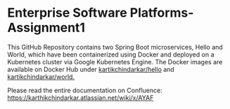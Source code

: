 # Enterprise Software Platforms-Assignment1
This GitHub Repository contains two Spring Boot microservices, Hello and World, which have been containerized using Docker and deployed on a Kubernetes cluster via Google Kubernetes Engine. The Docker images are available on Docker Hub under [kartikchindarkar/hello](https://hub.docker.com/repository/docker/kartikchindarkar/hello) and [kartikchindarkar/world.](https://hub.docker.com/repository/docker/kartikchindarkar/world)

Please read the entire documentation on Confluence:
https://karthikchindarkar.atlassian.net/wiki/x/AYAF
